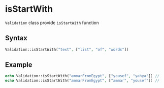 # isStartWith

`Validation` class provide `isStartWith` function

## Syntax

```php
Validation::isStartWith("text", ["list", "of", "words"])
```

## Example

```php
echo Validation::isStartWith("ammarFromEgypt", ["yousef", "yahya"]) // false
echo Validation::isStartWith("ammarFromEgypt", ["ammar", "yousef"]) // true
```
